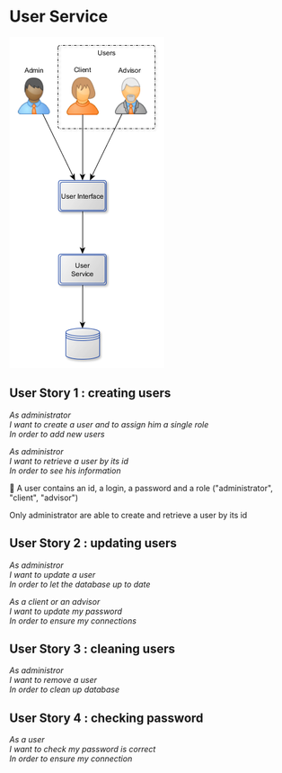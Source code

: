 # User Service

<img src="UserService.png"/>

## User Story 1 : creating users

*As administrator<br>*
*I want to create a user and to assign him a single role<br>*
*In order to add new users<br>*

*As administror<br>*
*I want to retrieve a user by its id<br>*
*In order to see his information<br>*

:speech_balloon: A user contains an id, a login, a password and a role ("administrator", "client", "advisor")<br>

Only administrator are able to create and retrieve a user by its id

## User Story 2 : updating users

*As administror<br>*
*I want to update a user<br>*
*In order to let the database up to date<br>*

*As a client or an advisor<br>*
*I want to update my password<br>*
*In order to ensure my connections<br>*

## User Story 3 : cleaning users

*As administror<br>*
*I want to remove a user<br>*
*In order to clean up database<br>*

## User Story 4 : checking password

*As a user<br>*
*I want to check my password is correct<br>*
*In order to ensure my connection<br>*
